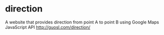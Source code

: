 # direction
A website that provides direction from point A to point B using Google Maps JavaScript API http://guosl.com/direction/
